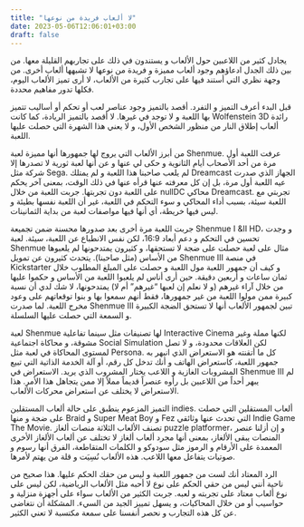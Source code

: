 ```yaml
---
title: "لا ألعاب فريدة من نوعها"
date: 2023-05-06T12:06:01+03:00
draft: false
---
```


يجادل كثير من اللاعبين حول الألعاب و يستندون في ذلك على تجاربهم القليلة معها. من بين ذلك الجدل ادعاؤهم وجود ألعاب مميزة و فريدة من نوعها لا تشبهها ألعاب أخرى. من وجهة نظري التي أستند فيها على تجارب كثيرة من الألعاب، لا أرى تميز الألعاب اليوم، فكلها تدور مفاهيم محددة.

قبل البدء أعرف التميز و التفرد. أقصد بالتميز وجود عناصر لعب أو تحكم أو أساليب تتميز بها اللعبة و لا توجد في غيرها. لا أقصد بالتميز الريادة، كما كانت Wolfenstein 3D رائدة ألعاب إطلاق النار من منظور الشخص الأول، و لا يعني هذا الشهرة التي حصلت عليها اللعبة.

من أبرز الألعاب التي يروج لها جمهورها أنها مميزة لعبة Shenmue. عرفت اللعبة أول مرة من أحد الأصحاب أيام الثانوية و حكى لي عنها و عن أنها لعبة ثورية لا تصدرها إلا شركة مثل Sega. لم يلعب صاحبنا هذا اللعبة و لم يمتلك Dreamcast الجهاز الذي صدرت عيه اللعبة أول مرة، بل إن كل معرفته عنها قرأه عنها في ذلك الوقت، بمعنى آخر يحكم على اللعبة دون تجربتها. جربت اللعبة من خلال nullDC محاكي Dreamcast. تجربتي مع اللعبة سيئة، بسبب أداء المحاكي و سوء التحكم في اللعبة، غير أن اللعبة نفسها بطيئة و ليس فيها خريطة، أي أنها فيها مواصفات لعبة من بداية الثمانينات.

جربت اللعبة مرة أخرى بعد صدورها محسنة ضمن تجميعة Shenmue I &II HD، و وجدت تحسين في التحكم و دعم أبعاد 16:9، لكن نفس الانطباع عن اللعبة، سيئة. لعبة Shenmue مثال على لعبة حصلت على ضجة لا تستحقها، و كثيرون يمتدحونها لم يلعبوها من الأساس (مثل صاحبنا). يتحدث كثيرون عن تمويل Shenmue III في منصة Kickstarter و كيف أن جمهور اللعبة مول اللعبة و حصلت على المبلغ المطلوب خلال ثمان ساعات و أربعين دقيقة. حين أرى أناس لم يلعبوا اللعبة من الأساس و حكموا عليها من خلال آراء غيرهم (و لا نعلم  إن لعبها “غيرهم” أم لا) يمتدحونها، لا شك لدي أن نسبة كبيرة ممن مولوا اللعبة من غير جمهورها، فقط أنهم سمعوا بها و بنوا توقعاتهم على وعود مخرج اللعبة. لما صدرت Shenmue III تبين لجمهور الألعاب أنها لا تستحق الضجة الكبيرة و السمعة التي حصلت عليها السلسلة.

لعبة Shenmue لها تصنيفات مثل سينما تفاعلية Interactive Cinema لكنها مملة وغير مشوقة، و محاكاة اجتماعية Social Simulation لكن العلاقات محدودة، و لا تصل لمستوى المحاكاة في لعبة مثل Persona. كل ما أتقنته هو الاستعراض الذي انبهر به جمهور اللعبة، كاستعراض الهاتف و أنك تدخل كل رقم، أو آلة الخدمة الذاتية التي تبيع المشروبات الغازية و اللاعب يختار المشروب الذي يريد. الاستعراض في Shenmue III لم يبهر أحداً من اللاعبين بل رأوه عنصراً قديماً مملاً إلا ممن يتجاهل هذا الأمر. هذا الاستعراض لا يختلف عن استعراض محركات الألعاب.

التميز المزعوم ينطبق على حالة ألعاب المستقلين indies. ألعاب المستقلين التي حصلت على ضجة و منها Braid و Super Meat Boy و Fez التي تحدث عنها وثائقي Indie Game The Movie. تصنف الألعاب الثلاثة منصات ألغاز puzzle platformer، و إن أزلنا عنصر المنصات يبقى الألغاز، بمعنى أنها مجرد ألعاب ألغاز لا تختلف عن ألعاب الألغاز الأخرى المعمدة على الأرقام و الرموز مثل سودوكو و الكلمات المتقاطعة، الفرق أنها رسوم و صوتيات يتفاعل معها اللاعب. هذه الألعاب نُسِيَت و قلة من يهتم لأمرها.

الرد المعتاد أنك لست من جمهور اللعبة و ليس من حقك الحكم عليها. هذا صحيح من ناحية أنني ليس من حقي الحكم على نوع لا أحبه مثل الألعاب الرياضية، لكن ليس على نوع ألعاب معتاد على تجربته و لعبه. جربت الكثير من الألعاب سواء على أجهزة منزلية و حواسيب أو من خلال المحاكيات، و يسهل تمييز الجيد من السيء. المشكلة أن نتغاضى عن كل هذه التجارب و نحصر أنفسنا على سمعة مكتسبة لا تعني الكثير.
